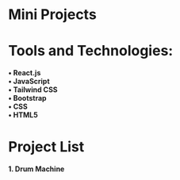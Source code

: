 # **Mini Projects**

# **Tools and Technologies:**
**• React.js**  
**• JavaScript**  
**• Tailwind CSS**  
**• Bootstrap**  
**• CSS**  
**• HTML5**  

# **Project List**
**1. Drum Machine**